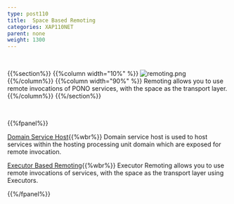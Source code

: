 ```yaml
---
type: post110
title:  Space Based Remoting
categories: XAP110NET
parent: none
weight: 1300
---
```


<br>

{{%section%}}
{{%column width="10%" %}}
![remoting.png](/attachment_files/subject/remoting.png)
{{%/column%}}
{{%column width="90%" %}}
Remoting allows you to use remote invocations of PONO services, with the space as the transport layer.
{{%/column%}}
{{%/section%}}

<br>

{{%fpanel%}}

[Domain Service Host](./domain-service-host.html){{%wbr%}}
Domain service host is used to host services within the hosting processing unit domain which are exposed for remote invocation.

[Executor Based Remoting](./executor-based-remoting.html){{%wbr%}}
Executor Remoting allows you to use remote invocations of services, with the space as the transport layer using Executors.

{{%/fpanel%}}
